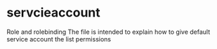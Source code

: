# servcieaccount
Role and rolebinding
The file is intended to explain how to give default service account the list permissions
